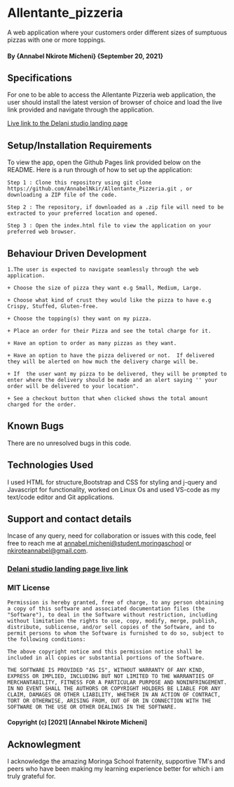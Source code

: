 # Allentante_pizzeria
A web application where your customers order different sizes of sumptuous pizzas with one or more toppings. 

#### By **{Annabel Nkirote Micheni}** **{September 20, 2021}**
## Specifications

For one to be able to access the Allentante Pizzeria web application, the user should install the latest version of browser of choice and load the live link provided and navigate through the application. 

<a href="https://annabelnkir.github.io/Allentante_pizzeria/">Live link to the Delani studio landing page</a>


## Setup/Installation Requirements

To view the app, open the Github Pages link provided below on the README. Here is a run through of how to set up the application:
```
Step 1 : Clone this repository using git clone https://github.com/AnnabelNkir/Allentante_Pizzeria.git , or downloading a ZIP file of the code.

Step 2 : The repository, if downloaded as a .zip file will need to be extracted to your preferred location and opened.

Step 3 : Open the index.html file to view the application on your preferred web browser.
```



## Behaviour Driven Development
```
1.The user is expected to navigate seamlessly through the web application.

+ Choose the size of pizza they want e.g Small, Medium, Large.

+ Choose what kind of crust they would like the pizza to have e.g Crispy, Stuffed, Gluten-free.

+ Choose the topping(s) they want on my pizza.

+ Place an order for their Pizza and see the total charge for it.

+ Have an option to order as many pizzas as they want.

+ Have an option to have the pizza delivered or not.  If delivered they will be alerted on how much the delivery charge will be.

+ If  the user want my pizza to be delivered, they will be prompted to enter where the delivery should be made and an alert saying '' your order will be delivered to your location".

+ See a checkout button that when clicked shows the total amount charged for the order.
```

## Known Bugs
There are no unresolved bugs in this code.

## Technologies Used
I used HTML for structure,Bootstrap and CSS for styling and j-query and Javascript for functionality, worked on Linux Os and used VS-code as my text/code editor and Git applications.

## Support and contact details
Incase of any query, need for collaboration or issues with this code, feel free to reach me at annabel.micheni@student.moringaschool or nkiroteannabel@gmail.com.

### <a href="https://annabelnkir.github.io/Allentante_pizzeria/">Delani studio landing page live link</a>

### MIT License
```
Permission is hereby granted, free of charge, to any person obtaining a copy of this software and associated documentation files (the "Software"), to deal in the Software without restriction, including without limitation the rights to use, copy, modify, merge, publish, distribute, sublicense, and/or sell copies of the Software, and to permit persons to whom the Software is furnished to do so, subject to the following conditions:

The above copyright notice and this permission notice shall be included in all copies or substantial portions of the Software.

THE SOFTWARE IS PROVIDED "AS IS", WITHOUT WARRANTY OF ANY KIND, EXPRESS OR IMPLIED, INCLUDING BUT NOT LIMITED TO THE WARRANTIES OF MERCHANTABILITY, FITNESS FOR A PARTICULAR PURPOSE AND NONINFRINGEMENT. IN NO EVENT SHALL THE AUTHORS OR COPYRIGHT HOLDERS BE LIABLE FOR ANY CLAIM, DAMAGES OR OTHER LIABILITY, WHETHER IN AN ACTION OF CONTRACT, TORT OR OTHERWISE, ARISING FROM, OUT OF OR IN CONNECTION WITH THE SOFTWARE OR THE USE OR OTHER DEALINGS IN THE SOFTWARE.
```
#### Copyright (c) [2021] [Annabel Nkirote Micheni] ####

## Acknowlegment
I acknowledge the amazing Moringa School fraternity, supportive TM's and peers who have been making my learning experience better for which i am truly grateful for.
